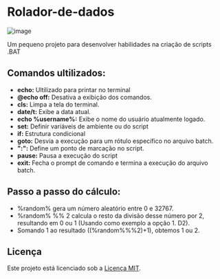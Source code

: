 # Rolador-de-dados

![image](https://github.com/AndersonPTSN/Rolador-de-dados/assets/26872755/97d64c44-e8df-463e-8506-29b08431636c)

Um pequeno projeto para desenvolver habilidades na criação de scripts .BAT

## Comandos ultilizados: 

- **echo:** Ultilizado para printar no terminal
- **@echo off:** Desativa a exibição dos comandos.
- **cls:** Limpa a tela do terminal.
- **date/t:** Exibe a data atual.
- **echo %username%:** Exibe o nome do usuário atualmente logado.
- **set:** Definir variáveis de ambiente ou do script
- **if:** Estrutura condicional
- **goto:** Desvia a execução para um rótulo específico no arquivo batch.
- **":":** Define um ponto de marcação no script.
- **pause:** Pausa a execução do script
- **exit:** Fecha o prompt de comando e termina a execução do arquivo batch.

## Passo a passo do cálculo:

- %random% gera um número aleatório entre 0 e 32767.
- %random% %% 2 calcula o resto da divisão desse número por 2, resultando em 0 ou 1 (Usando como exemplo a opção 1. D2).
- Somando 1 ao resultado ((%random%%%2)+1), obtemos 1 ou 2.

## Licença

Este projeto está licenciado sob a [Licença MIT](./LICENSE).
